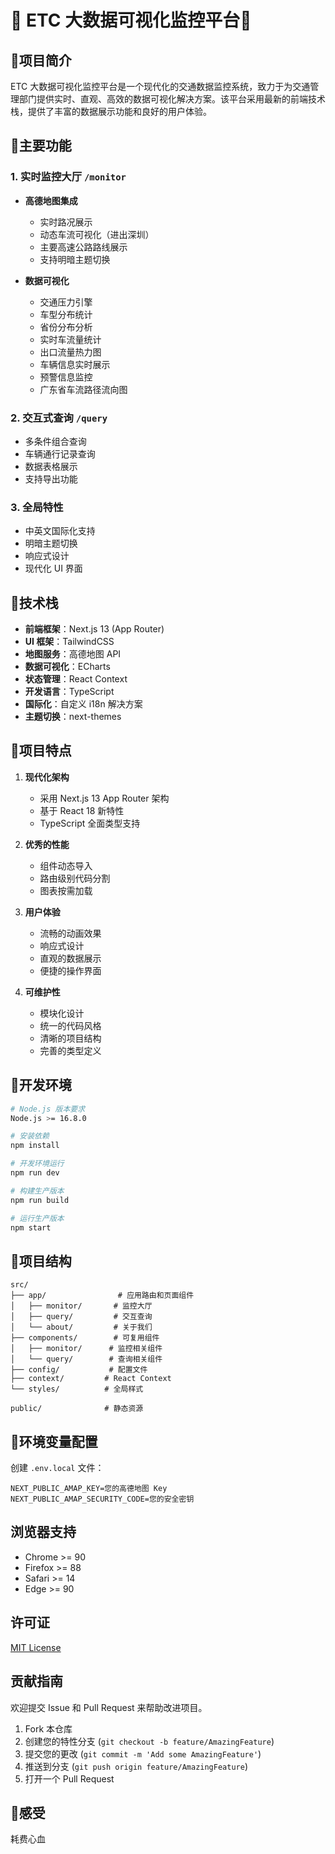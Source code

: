 # 🏮 ETC 大数据可视化监控平台🏮

## 🏮项目简介

ETC 大数据可视化监控平台是一个现代化的交通数据监控系统，致力于为交通管理部门提供实时、直观、高效的数据可视化解决方案。该平台采用最新的前端技术栈，提供了丰富的数据展示功能和良好的用户体验。

## 🏮主要功能

### 1. 实时监控大厅 `/monitor`
- **高德地图集成**
  - 实时路况展示
  - 动态车流可视化（进出深圳）
  - 主要高速公路路线展示
  - 支持明暗主题切换

- **数据可视化**
  - 交通压力引擎
  - 车型分布统计
  - 省份分布分析
  - 实时车流量统计
  - 出口流量热力图
  - 车辆信息实时展示
  - 预警信息监控
  - 广东省车流路径流向图

### 2. 交互式查询 `/query`
- 多条件组合查询
- 车辆通行记录查询
- 数据表格展示
- 支持导出功能

### 3. 全局特性
- 中英文国际化支持
- 明暗主题切换
- 响应式设计
- 现代化 UI 界面

## 🏮技术栈

- **前端框架**：Next.js 13 (App Router)
- **UI 框架**：TailwindCSS
- **地图服务**：高德地图 API
- **数据可视化**：ECharts
- **状态管理**：React Context
- **开发语言**：TypeScript
- **国际化**：自定义 i18n 解决方案
- **主题切换**：next-themes

## 🏮项目特点

1. **现代化架构**
   - 采用 Next.js 13 App Router 架构
   - 基于 React 18 新特性
   - TypeScript 全面类型支持

2. **优秀的性能**
   - 组件动态导入
   - 路由级别代码分割
   - 图表按需加载

3. **用户体验**
   - 流畅的动画效果
   - 响应式设计
   - 直观的数据展示
   - 便捷的操作界面

4. **可维护性**
   - 模块化设计
   - 统一的代码风格
   - 清晰的项目结构
   - 完善的类型定义

## 🏮开发环境

```bash
# Node.js 版本要求
Node.js >= 16.8.0

# 安装依赖
npm install

# 开发环境运行
npm run dev

# 构建生产版本
npm run build

# 运行生产版本
npm start
```

## 🏮项目结构

```
src/
├── app/                # 应用路由和页面组件
│   ├── monitor/       # 监控大厅
│   ├── query/         # 交互查询
│   └── about/         # 关于我们
├── components/        # 可复用组件
│   ├── monitor/      # 监控相关组件
│   └── query/        # 查询相关组件
├── config/           # 配置文件
├── context/         # React Context
└── styles/          # 全局样式

public/              # 静态资源
```

## 🏮环境变量配置

创建 `.env.local` 文件：

```env
NEXT_PUBLIC_AMAP_KEY=您的高德地图 Key
NEXT_PUBLIC_AMAP_SECURITY_CODE=您的安全密钥
```

## 浏览器支持

- Chrome >= 90
- Firefox >= 88
- Safari >= 14
- Edge >= 90

## 许可证

[MIT License](LICENSE)

## 贡献指南

欢迎提交 Issue 和 Pull Request 来帮助改进项目。

1. Fork 本仓库
2. 创建您的特性分支 (`git checkout -b feature/AmazingFeature`)
3. 提交您的更改 (`git commit -m 'Add some AmazingFeature'`)
4. 推送到分支 (`git push origin feature/AmazingFeature`)
5. 打开一个 Pull Request

## 🏮感受
耗费心血
